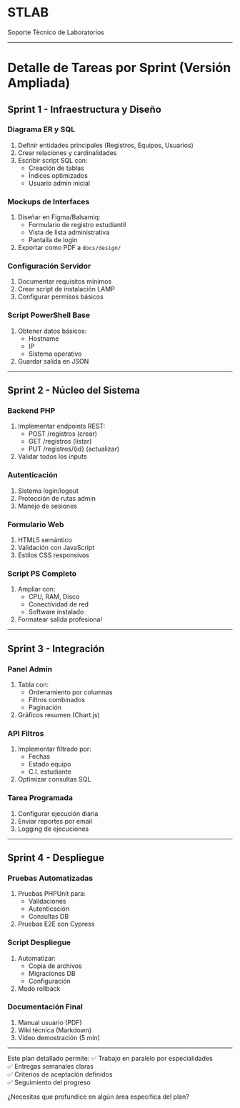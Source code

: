 # STLAB
Soporte Tècnico de Laboratorios

---

# Detalle de Tareas por Sprint (Versión Ampliada)

## Sprint 1 - Infraestructura y Diseño

### Diagrama ER y SQL
1. Definir entidades principales (Registros, Equipos, Usuarios)
2. Crear relaciones y cardinalidades
3. Escribir script SQL con:
   - Creación de tablas
   - Índices optimizados
   - Usuario admin inicial

### Mockups de Interfaces
1. Diseñar en Figma/Balsamiq:
   - Formulario de registro estudiantil
   - Vista de lista administrativa
   - Pantalla de login
2. Exportar como PDF a `docs/design/`

### Configuración Servidor
1. Documentar requisitos mínimos
2. Crear script de instalación LAMP
3. Configurar permisos básicos

### Script PowerShell Base
1. Obtener datos básicos:
   - Hostname
   - IP
   - Sistema operativo
2. Guardar salida en JSON

---

## Sprint 2 - Núcleo del Sistema

### Backend PHP
1. Implementar endpoints REST:
   - POST /registros (crear)
   - GET /registros (listar)
   - PUT /registros/{id} (actualizar)
2. Validar todos los inputs

### Autenticación
1. Sistema login/logout
2. Protección de rutas admin
3. Manejo de sesiones

### Formulario Web
1. HTML5 semántico
2. Validación con JavaScript
3. Estilos CSS responsivos

### Script PS Completo
1. Ampliar con:
   - CPU, RAM, Disco
   - Conectividad de red
   - Software instalado
2. Formatear salida profesional

---

## Sprint 3 - Integración

### Panel Admin
1. Tabla con:
   - Ordenamiento por columnas
   - Filtros combinados
   - Paginación
2. Gráficos resumen (Chart.js)

### API Filtros
1. Implementar filtrado por:
   - Fechas
   - Estado equipo
   - C.I. estudiante
2. Optimizar consultas SQL

### Tarea Programada
1. Configurar ejecución diaria
2. Enviar reportes por email
3. Logging de ejecuciones

---

## Sprint 4 - Despliegue

### Pruebas Automatizadas
1. Pruebas PHPUnit para:
   - Validaciones
   - Autenticación
   - Consultas DB
2. Pruebas E2E con Cypress

### Script Despliegue
1. Automatizar:
   - Copia de archivos
   - Migraciones DB
   - Configuración
2. Modo rollback

### Documentación Final
1. Manual usuario (PDF)
2. Wiki técnica (Markdown)
3. Video demostración (5 min)

---

Este plan detallado permite:
✅ Trabajo en paralelo por especialidades  
✅ Entregas semanales claras  
✅ Criterios de aceptación definidos  
✅ Seguimiento del progreso  

¿Necesitas que profundice en algún área específica del plan?
